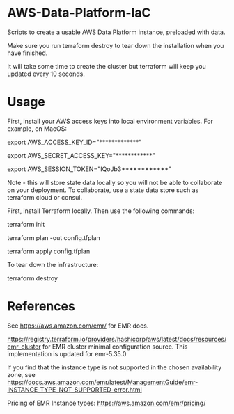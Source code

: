 
# AWS-Data-Platform-IaC
Scripts to create a usable AWS Data Platform instance, preloaded with data. 

Make sure you run terraform destroy to tear down the installation when you have finished.

It will take some time to create the cluster but terraform will keep you updated every 10 seconds.

# Usage

First, install your AWS access keys into local environment variables.
For example, on MacOS:

export AWS_ACCESS_KEY_ID="*************"

export AWS_SECRET_ACCESS_KEY="************"

export AWS_SESSION_TOKEN="IQoJb3************"



Note - this will store state data locally so you will not be able to collaborate on your deployment. 
To collaborate, use a state data store such as terraform cloud or consul.

First, install Terraform locally. Then use the following commands:

terraform init

terraform plan -out config.tfplan

terraform apply config.tfplan

To tear down the infrastructure:

terraform destroy


# References
See https://aws.amazon.com/emr/ for EMR docs.

https://registry.terraform.io/providers/hashicorp/aws/latest/docs/resources/emr_cluster
for EMR cluster minimal configuration source. This implementation is updated for emr-5.35.0

If you find that the instance type is not supported in the chosen availability zone, see
https://docs.aws.amazon.com/emr/latest/ManagementGuide/emr-INSTANCE_TYPE_NOT_SUPPORTED-error.html

Pricing of EMR Instance types:
https://aws.amazon.com/emr/pricing/
